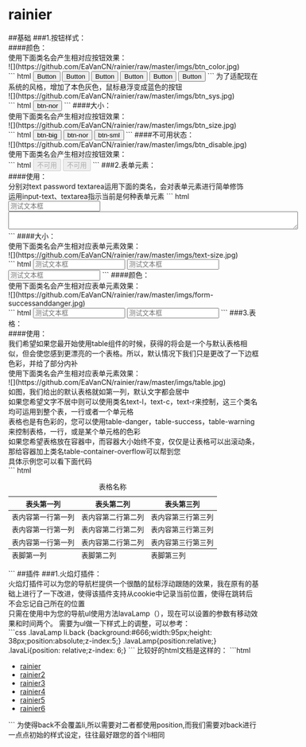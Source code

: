 # rainier
<link href="https://github.com/EaVanCN/rainier/raw/master/rainier.css" rel="stylesheet" type="text/css"></link>
##基础
###1.按钮样式：</br>
####颜色：</br>
使用下面类名会产生相对应按钮效果：</br>
![](https://github.com/EaVanCN/rainier/raw/master/imgs/btn_color.jpg)</br>
``` html
<button class="btn">Button</button>
<button class="btn btn-default">Button</button>
<button class="btn btn-original">Button</button>
<button class="btn btn-success">Button</button>
<button class="btn btn-warnning">Button</button>
<button class="btn btn-danger">Button</button>
```
为了适配现在系统的风格，增加了本色灰色，鼠标悬浮变成蓝色的按钮</br>
![](https://github.com/EaVanCN/rainier/raw/master/imgs/btn_sys.jpg)</br>
``` html
<button class="btn btn-sys btn-nor">btn-nor</button>
```
####大小：</br>
使用下面类名会产生相对应按钮效果：</br>
![](https://github.com/EaVanCN/rainier/raw/master/imgs/btn_size.jpg)</br>
``` html
<button class="btn btn-original btn-big">btn-big</button>
<button class="btn btn-original btn-nor">btn-nor</button>
<button class="btn btn-original btn-sml">btn-sml</button>
```
####不可用状态：</br>
![](https://github.com/EaVanCN/rainier/raw/master/imgs/btn_disable.jpg)</br>
使用下面类名会产生相对应按钮效果：</br>
``` html
<button class="btn btn-original btn-nor" disabled="disable">不可用</button>
<button class="btn btn-default btn-nor" disabled="disable">不可用</button>
```
###2.表单元素：</br>
####使用：</br>
分别对text password textarea运用下面的类名，会对表单元素进行简单修饰</br>
运用input-text、textarea指示当前是何种表单元素
``` html
<input type="text" class="input-text size-nor" placeholder="测试文本框" />
<textarea class="textarea size-nor" cols="70" class="textarea"></textarea>
```
####大小：</br>
使用下面类名会产生相对应表单元素效果：</br>
![](https://github.com/EaVanCN/rainier/raw/master/imgs/text-size.jpg)</br>
``` html
<input type="text" class="input-text size-sml" placeholder="测试文本框" />
<input type="text" class="input-text size-nor" placeholder="测试文本框" />
<input type="text" class="input-text size-big" placeholder="测试文本框" />
```
####颜色：</br>
使用下面类名会产生相对应表单元素效果：</br>
![](https://github.com/EaVanCN/rainier/raw/master/imgs/form-successanddanger.jpg)</br>
``` html
<input type="text" class="input-text size-nor form-danger" placeholder="测试文本框" />
<input type="text" class="input-text size-nor form-success" placeholder="测试文本框" />
```
###3.表格：</br>
####使用：</br>
我们希望如果您最开始使用table组件的时候，获得的将会是一个与默认表格相似，但会使您感到更漂亮的一个表格。所以，默认情况下我们只是更改了一下边框色彩，并给了部分内补</br>
使用下面类名会产生相对应表单元素效果：</br>
![](https://github.com/EaVanCN/rainier/raw/master/imgs/table.jpg)</br>
如图，我们给出的默认表格就如第一列，默认文字都会居中</br>
如果您希望文字不居中则可以使用类名text-l，text-c，text-r来控制，这三个类名均可运用到整个表，一行或者一个单元格</br>
表格也是有色彩的，您可以使用table-danger，table-success，table-warning来控制表格，一行，或是某个单元格的色彩</br>
如果您希望表格放在容器中，而容器大小始终不变，仅仅是让表格可以出滚动条，那给容器加上类名table-container-overflow可以帮到您</br>
具体示例您可以看下面代码</br>
``` html
<div class="table-container table-container-overflow">
<table class="table table-striped table-hover">
    <caption>表格名称</caption>
    <thead>
        <tr class="text-c">
            <th>表头第一列</th>
            <th>表头第二列</th>
            <th>表头第三列</th>
        </tr>
    </thead>
    <tbody>
        <tr>
            <td>表内容第一行第一列</td>
            <td>表内容第二行第二列</td>
            <td  class="text-l table-danger">表内容第三行第三列</td>
        </tr>
        <tr class="text-c">
            <td>表内容第一行第一列</td>
            <td class="text-c text-bold">表内容第二行第二列</td>
            <td class="table-success">表内容第三行第三列</td>
        </tr>
        <tr>
            <td>表内容第一行第一列</td>
            <td>表内容第二行第二列</td>
            <td class="text-r table-warning">表内容第三行第三列</td>
        </tr>
    </tbody>
    <tfoot>
        <tr>
            <td>表脚第一列</td>
            <td>表脚第二列</td>
            <td>表脚第三列</td>
        </tr>
    </tfoot>
</table>
</div>
```
##插件
###1.火焰灯插件：</br>
火焰灯插件可以为您的导航栏提供一个很酷的鼠标浮动跟随的效果，我在原有的基础上进行了一下改进，使得该插件支持从cookie中记录当前位置，使得在跳转后不会忘记自己所在的位置</br>
只需在使用中为您的导航ul使用方法lavaLamp（），现在可以设置的参数有移动效果和时间两个。
需要为ul做一下样式上的调整，可以参考：</br>
```css
.lavaLamp li.back {background:#666;width:95px;height: 38px;position:absolute;z-index:5;}
.lavaLamp{position:relative;}
.lavaLi{position: relative;z-index: 6;}
```
比较好的html文档是这样的：
```html
<nav>
    <ul id="nav">
        <li><a href="">rainier</a></li>
        <li><a href="">rainier2</a></li>
        <li><a href="">rainier3</a></li>
        <li><a href="">rainier4</a></li>
        <li><a href="">rainier5</a></li>
        <li><a href="">rainier6</a></li>
    </ul>
```
为使得back不会覆盖li,所以需要对二者都使用position,而我们需要对back进行一点点初始的样式设定，往往最好跟您的首个li相同
